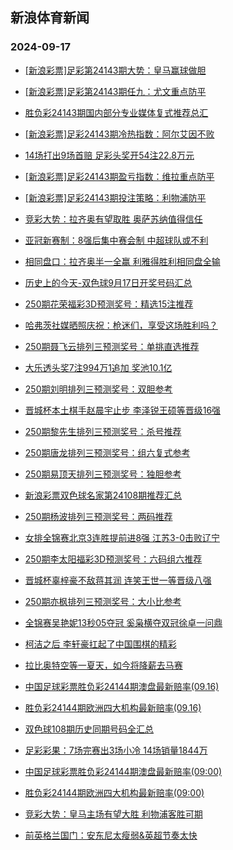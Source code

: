 ## 新浪体育新闻 
### 2024-09-17

+ [[新浪彩票]足彩第24143期大势：皇马赢球做胆](https://sports.sina.com.cn/l/2024-09-16/doc-incphyyz0314139.shtml)

+ [[新浪彩票]足彩第24143期任九：尤文重点防平](https://sports.sina.com.cn/l/2024-09-16/doc-incphyza7090918.shtml)

+ [胜负彩24143期国内部分专业媒体复式推荐总汇](https://sports.sina.com.cn/l/2024-09-16/doc-incpimqv0108012.shtml)

+ [[新浪彩票]足彩24143期冷热指数：阿尔艾因不败](https://sports.sina.com.cn/l/2024-09-16/doc-incphyyw4015142.shtml)

+ [14场打出9场首赔 足彩头奖开54注22.8万元](https://sports.sina.com.cn/l/2024-09-16/doc-incphyyu7280991.shtml)

+ [[新浪彩票]足彩24143期盈亏指数：维拉重点防平](https://sports.sina.com.cn/l/2024-09-16/doc-incphyyz0312479.shtml)

+ [[新浪彩票]足彩24143期投注策略：利物浦防平](https://sports.sina.com.cn/l/2024-09-16/doc-incphyza7090138.shtml)

+ [竞彩大势：拉齐奥有望取胜 奥萨苏纳值得信任](https://sports.sina.com.cn/l/2024-09-16/doc-incphyyz0324151.shtml)

+ [亚冠新赛制：8强后集中赛会制 中超球队或不利](https://sports.sina.com.cn/l/2024-09-16/doc-incnyumq5727905.shtml)

+ [相同盘口：拉齐奥半一全赢 利雅得胜利相同盘全输](https://sports.sina.com.cn/l/2024-09-16/doc-incpimqs3865143.shtml)

+ [历史上的今天-双色球9月17日开奖号码汇总](https://sports.sina.com.cn/l/2024-09-16/doc-incpirwn7060329.shtml)

+ [250期花荣福彩3D预测奖号：精选15注推荐](https://sports.sina.com.cn/l/2024-09-16/doc-incpirwt0011721.shtml)

+ [哈弗茨社媒晒照庆祝：枪迷们，享受这场胜利吗？](https://sports.sina.com.cn/g/2024-09-16/doc-incphkci0614960.shtml)

+ [250期聂飞云排列三预测奖号：单挑直选推荐](https://sports.sina.com.cn/l/2024-09-16/doc-incpirwt0012864.shtml)

+ [大乐透头奖7注994万1追加 奖池10.1亿](https://sports.sina.com.cn/l/2024-09-16/doc-incpkhue6879263.shtml)

+ [250期刘明排列三预测奖号：双胆参考](https://sports.sina.com.cn/l/2024-09-16/doc-incpirwn7054455.shtml)

+ [晋城杯本土棋手赵晨宇止步 李泽锐王硕等晋级16强](https://sports.sina.com.cn/go/2024-09-16/doc-incpirwq3777183.shtml)

+ [250期黎先生排列三预测奖号：杀号推荐](https://sports.sina.com.cn/l/2024-09-16/doc-incpirwn7055100.shtml)

+ [250期唐龙排列三预测奖号：组六复式参考](https://sports.sina.com.cn/l/2024-09-16/doc-incpirwq3804279.shtml)

+ [250期易顶天排列三预测奖号：独胆参考](https://sports.sina.com.cn/l/2024-09-16/doc-incpirwu6789245.shtml)

+ [新浪彩票双色球名家第24108期推荐汇总](https://sports.sina.com.cn/l/2024-09-16/doc-incpirwq3810003.shtml)

+ [250期杨波排列三预测奖号：两码推荐](https://sports.sina.com.cn/l/2024-09-16/doc-incpirwt0012482.shtml)

+ [女排全锦赛北京3连胜提前进8强 江苏3-0击败辽宁](https://sports.sina.com.cn/others/volleyball/2024-09-16/doc-incpkhun6500730.shtml)

+ [250期李太阳福彩3D预测奖号：六码组六推荐](https://sports.sina.com.cn/l/2024-09-16/doc-incpirwn7050521.shtml)

+ [晋城杯辜梓豪不敌蒋其润 连笑王世一等晋级八强](https://sports.sina.com.cn/go/2024-09-16/doc-incpkhue6835777.shtml)

+ [250期亦枫排列三预测奖号：大小比参考](https://sports.sina.com.cn/l/2024-09-16/doc-incpirwq3803566.shtml)

+ [全锦赛吴艳妮13秒05夺冠 奚枭横夺双冠徐卓一问鼎](https://sports.sina.com.cn/others/athletics/2024-09-16/doc-incpkhuk9722894.shtml)

+ [柯洁之后 李轩豪扛起了中国围棋的精彩](https://sports.sina.com.cn/go/2024-09-16/doc-incphyza7094500.shtml)

+ [拉比奥特空等一夏天，如今将降薪去马赛](https://sports.sina.com.cn/g/2024-09-17/doc-incpktka3444921.shtml)

+ [中国足球彩票胜负彩24144期澳盘最新赔率(09.16)](https://sports.sina.com.cn/l/2024-09-16/doc-incpkhue6863333.shtml)

+ [胜负彩24144期欧洲四大机构最新赔率(09.16)](https://sports.sina.com.cn/l/2024-09-16/doc-incpkhue6863774.shtml)

+ [双色球108期历史同期号码全汇总](https://sports.sina.com.cn/l/2024-09-16/doc-incpirwu6793074.shtml)

+ [足彩彩果：7场完赛出3场小冷 14场销量1844万](https://sports.sina.com.cn/l/2024-09-17/doc-incpmkfw9171360.shtml)

+ [中国足球彩票胜负彩24144期澳盘最新赔率(09:00)](https://sports.sina.com.cn/l/2024-09-16/doc-incpkhue6863333.shtml)

+ [胜负彩24144期欧洲四大机构最新赔率(09:00)](https://sports.sina.com.cn/l/2024-09-16/doc-incpkhue6863774.shtml)

+ [竞彩大势：皇马主场有望大胜 利物浦客胜可期](https://sports.sina.com.cn/l/2024-09-17/doc-incpmkfw9166853.shtml)

+ [前英格兰国门：安东尼太瘦弱&英超节奏太快](https://sports.sina.com.cn/g/2024-09-17/doc-incpktkh6285446.shtml)

